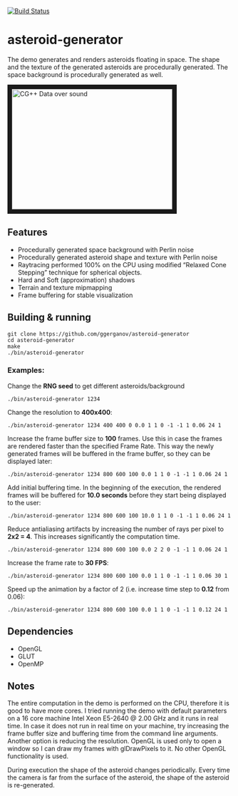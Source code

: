 [![Build Status](https://travis-ci.org/ggerganov/asteroid-generator.svg?branch=master)](https://travis-ci.org/ggerganov/asteroid-generator?branch=master)

# asteroid-generator
The demo generates and renders asteroids floating in space. The shape and the texture of the generated asteroids are procedurally generated. The space background is procedurally generated as well.

<a href="http://www.youtube.com/watch?feature=player_embedded&v=bGKxsXbf358" target="_blank"><img src="http://img.youtube.com/vi/bGKxsXbf358/0.jpg" alt="CG++ Data over sound" width="360" height="270" border="10" /> </a>

## Features

- Procedurally generated space background with Perlin noise
- Procedurally generated asteroid shape and texture with Perlin noise
- Raytracing performed 100% on the CPU using modified “Relaxed Cone Stepping” technique for spherical objects.
- Hard and Soft (approximation) shadows
- Terrain and texture mipmapping
- Frame buffering for stable visualization

## Building & running

    git clone https://github.com/ggerganov/asteroid-generator
    cd asteroid-generator
    make
    ./bin/asteroid-generator
    
### Examples:

Change the **RNG seed** to get different asteroids/background

    ./bin/asteroid-generator 1234
    
Change the resolution to **400x400**:

    ./bin/asteroid-generator 1234 400 400 0 0.0 1 1 0 -1 -1 1 0.06 24 1
    
Increase the frame buffer size to **100** frames. Use this in case the frames are rendered faster than the specified Frame Rate. This way the newly generated frames will be buffered in the frame buffer, so they can be displayed later:

    ./bin/asteroid-generator 1234 800 600 100 0.0 1 1 0 -1 -1 1 0.06 24 1

Add initial buffering time. In the beginning of the execution, the rendered frames will be buffered for **10.0 seconds** before they start being displayed to the user:
    
    ./bin/asteroid-generator 1234 800 600 100 10.0 1 1 0 -1 -1 1 0.06 24 1
    
Reduce antialiasing artifacts by increasing the number of rays per pixel to **2x2 = 4**. This increases significantly the computation time.
    
    ./bin/asteroid-generator 1234 800 600 100 0.0 2 2 0 -1 -1 1 0.06 24 1
    
Increase the frame rate to **30 FPS**:
    
    ./bin/asteroid-generator 1234 800 600 100 0.0 1 1 0 -1 -1 1 0.06 30 1
    
Speed up the animation by a factor of 2 (i.e. increase time step to **0.12** from 0.06):
    
    ./bin/asteroid-generator 1234 800 600 100 0.0 1 1 0 -1 -1 1 0.12 24 1
    
## Dependencies

- OpenGL
- GLUT
- OpenMP
    
## Notes

The entire computation in the demo is performed on the CPU, therefore it is good to have more cores. I tried running the demo with default parameters on a 16 core machine Intel Xeon E5-2640 @ 2.00 GHz and it runs in real time. In case it does not run in real time on your machine, try increasing the frame buffer size and buffering time from the command line arguments. Another option is reducing the resolution. OpenGL is used only to open a window so I can draw my frames with glDrawPixels to it. No other OpenGL functionality is used.

During execution the shape of the asteroid changes periodically. Every time the camera is far from the surface of the asteroid, the shape of the asteroid is re-generated.
